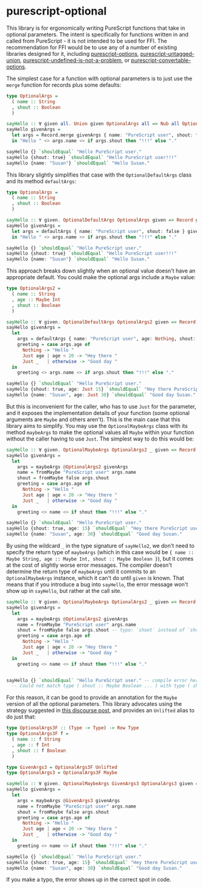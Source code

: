 # purescript-optional

This library is for ergonomically writing PureScript functions that take in optional parameters. The intent is specifically for functions written in and called from PureScript - it is not intended to be used for FFI. The recommendation for FFI would be to use any of a number of existing libraries designed for it, including [purescript-options](https://pursuit.purescript.org/packages/purescript-options), [purescript-untagged-union](https://pursuit.purescript.org/packages/purescript-untagged-union), [purescript-undefined-is-not-a-problem](https://pursuit.purescript.org/packages/purescript-undefined-is-not-a-problem), or [purescript-convertable-options](https://pursuit.purescript.org/packages/purescript-convertable-options).

The simplest case for a function with optional parameters is to just use the `merge` function for records plus some defaults:

```purescript
type OptionalArgs =
  ( name :: String
  , shout :: Boolean
  )

sayHello :: ∀ given all. Union given OptionalArgs all => Nub all OptionalArgs => Record given -> String
sayHello givenArgs = 
  let args = Record.merge givenArgs { name: "PureScript user", shout: false }
  in "Hello " <> args.name <> if args.shout then "!!!" else "."

sayHello {} `shouldEqual` "Hello PureScript user."
sayHello {shout: true} `shouldEqual` "Hello PureScript user!!!"
sayHello {name: "Susan"} `shouldEqual` "Hello Susan."
```

This library slightly simplifies that case with the `OptionalDefaultArgs` class and its method `defaultArgs`:

```purescript
type OptionalArgs =
  ( name :: String
  , shout :: Boolean
  )

sayHello :: ∀ given. OptionalDefaultArgs OptionalArgs given => Record given -> String
sayHello givenArgs = 
  let args = defaultArgs { name: "PureScript user", shout: false } givenArgs
  in "Hello " <> args.name <> if args.shout then "!!!" else "."

sayHello {} `shouldEqual` "Hello PureScript user."
sayHello {shout: true} `shouldEqual` "Hello PureScript user!!!"
sayHello {name: "Susan"} `shouldEqual` "Hello Susan."
```

This approach breaks down slightly when an optional value doesn't have an appropriate default. You could make the optional args include a `Maybe` value:

```purescript
type OptionalArgs2 =
  ( name :: String
  , age :: Maybe Int
  , shout :: Boolean
  )

sayHello :: ∀ given. OptionalDefaultArgs OptionalArgs2 given => Record given -> String
sayHello givenArgs = 
  let 
    args = defaultArgs { name: "PureScript user", age: Nothing, shout: false } givenArgs
    greeting = case args.age of
      Nothing -> "Hello "
      Just age | age < 20 -> "Hey there "
      Just _   | otherwise -> "Good day "
  in 
    greeting <> args.name <> if args.shout then "!!!" else "."

sayHello {} `shouldEqual` "Hello PureScript user."
sayHello {shout: true, age: Just 15} `shouldEqual` "Hey there PureScript user!!!"
sayHello {name: "Susan", age: Just 30} `shouldEqual` "Good day Susan."
```

But this is inconvenient for the caller, who has to use `Just` for the parameter, and it exposes the implementation details of your function (some optional arguments are `Maybe` and others aren't). This is the main case that this library aims to simplify. You may use the `OptionalMaybeArgs` class with its method `maybeArgs` to make the optional values all `Maybe` within your function without the caller having to use `Just`. The simplest way to do this would be:

```purescript
sayHello :: ∀ given. OptionalMaybeArgs OptionalArgs2 _ given => Record given -> String
sayHello givenArgs = 
  let 
    args = maybeArgs @OptionalArgs2 givenArgs
    name = fromMaybe "PureScript user" args.name
    shout = fromMaybe false args.shout
    greeting = case args.age of
      Nothing -> "Hello "
      Just age | age < 20 -> "Hey there "
      Just _   | otherwise -> "Good day "
  in 
    greeting <> name <> if shout then "!!!" else "."

sayHello {} `shouldEqual` "Hello PureScript user."
sayHello {shout: true, age: 15} `shouldEqual` "Hey there PureScript user!!!"
sayHello {name: "Susan", age: 30} `shouldEqual` "Good day Susan."
```

By using the wildcard `_` in the type signature of `sayHello2`, we don't need to specify the return type of `maybeArgs` (which in this case would be `{ name :: Maybe String, age :: Maybe Int, shout :: Maybe Boolean }`), but it comes at the cost of slightly worse error messages. The compiler doesn't determine the return type of `maybeArgs` until it commits to an `OptionalMaybeArgs` instance, which it can't do until `given` is known. That means that if you introduce a bug into `sayHello`, the error message won't show up in `sayHello`, but rather at the call site. 

```pureScript
sayHello :: ∀ given. OptionalMaybeArgs OptionalArgs2 _ given => Record given -> String
sayHello givenArgs = 
  let 
    args = maybeArgs @OptionalArgs2 givenArgs
    name = fromMaybe "PureScript user" args.name
    shout = fromMaybe false args.shoot -- typo: `shoot` instead of `shout` but no compile error
    greeting = case args.age of
      Nothing -> "Hello "
      Just age | age < 20 -> "Hey there "
      Just _   | otherwise -> "Good day "
  in 
    greeting <> name <> if shout then "!!!" else "."


sayHello {} `shouldEqual` "Hello PureScript user." -- compile error here instead of in `sayHello`: 
  -- Could not match type ( shout :: Maybe Boolean ... ) with type ( shoot :: Maybe Boolean ... | t3 )
```

For this reason, it can be good to provide an annotation for the `Maybe` version of all the optional parameters. This library advocates using the strategy suggested in [this discourse post](https://discourse.purescript.org/t/is-it-possible-to-define-type-that-enchances-record-with-maybe/1780/2?u=ntwilson), and provides an `Unlifted` alias to do just that:

```purescript
type OptionalArgs3F :: (Type -> Type) -> Row Type
type OptionalArgs3F f =
  ( name :: f String
  , age :: f Int
  , shout :: f Boolean
  )

type GivenArgs3 = OptionalArgs3F Unlifted
type OptionalArgs3 = OptionalArgs3F Maybe

sayHello :: ∀ given. OptionalMaybeArgs GivenArgs3 OptionalArgs3 given => Record given -> String
sayHello givenArgs = 
  let 
    args = maybeArgs @GivenArgs3 givenArgs
    name = fromMaybe "PureScript user" args.name
    shout = fromMaybe false args.shout
    greeting = case args.age of
      Nothing -> "Hello "
      Just age | age < 20 -> "Hey there "
      Just _   | otherwise -> "Good day "
  in 
    greeting <> name <> if shout then "!!!" else "."

sayHello {} `shouldEqual` "Hello PureScript user."
sayHello {shout: true, age: 15} `shouldEqual` "Hey there PureScript user!!!"
sayHello {name: "Susan", age: 30} `shouldEqual` "Good day Susan."
```

If you make a typo, the error shows up in the correct spot in code.
